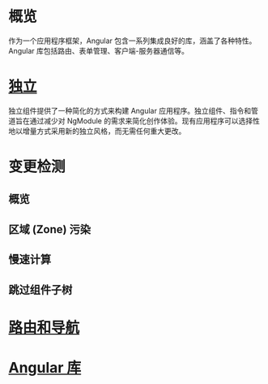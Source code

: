 # 概览
作为一个应用程序框架，Angular 包含一系列集成良好的库，涵盖了各种特性。Angular 库包括路由、表单管理、客户端-服务器通信等。

# [独立](./StandaloneComponents.md)
独立组件提供了一种简化的方式来构建 Angular 应用程序。独立组件、指令和管道旨在通过减少对 NgModule 的需求来简化创作体验。现有应用程序可以选择性地以增量方式采用新的独立风格，而无需任何重大更改。

# 变更检测
## 概览
## 区域 (Zone) 污染
## 慢速计算
## 跳过组件子树

# [路由和导航](./RoutingAndNavigation.md)

# [Angular 库](./Angularlibrary.md)